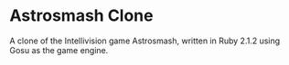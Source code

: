 # Astrosmash Clone
A clone of the Intellivision game Astrosmash, written in Ruby 2.1.2 using Gosu as the game engine.
